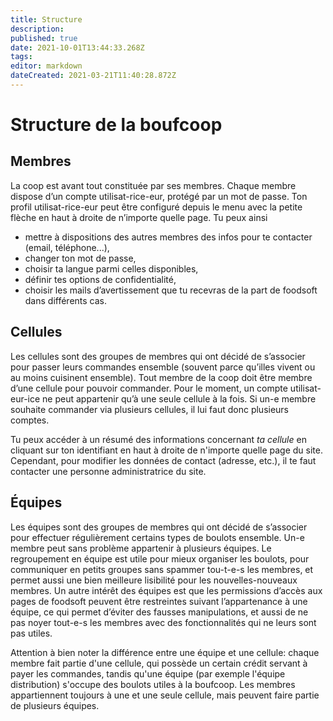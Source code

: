 ```yaml
---
title: Structure
description: 
published: true
date: 2021-10-01T13:44:33.268Z
tags: 
editor: markdown
dateCreated: 2021-03-21T11:40:28.872Z
---
```


# Structure de la boufcoop
## Membres
La coop est avant tout constituée par ses membres. Chaque membre dispose d’un compte utilisat-rice-eur, protégé par un mot de passe.
Ton profil utilisat-rice-eur peut être configuré depuis le menu avec la petite flèche en haut à droite de n’importe quelle page. Tu peux ainsi

- mettre à dispositions des autres membres des infos pour te contacter (email, téléphone...),
- changer ton mot de passe,
- choisir ta langue parmi celles disponibles,
- définir tes options de confidentialité,
- choisir les mails d’avertissement que tu recevras de la part de foodsoft dans différents cas.

## Cellules
Les cellules sont des groupes de membres qui ont décidé de s’associer pour passer leurs commandes ensemble (souvent parce qu’illes vivent ou au moins cuisinent ensemble). Tout membre de la coop doit être membre d’une cellule pour pouvoir commander. Pour le moment, un compte utilisat-eur-ice ne peut appartenir qu’à une seule cellule à la fois. Si un-e membre souhaite commander via plusieurs cellules, il lui faut donc plusieurs comptes.

Tu peux accéder à un résumé des informations concernant *ta cellule* en cliquant sur ton identifiant en haut à droite de n'importe quelle page du site. Cependant, pour modifier les données de contact (adresse, etc.), il te faut contacter une personne administratrice du site.

## Équipes
Les équipes sont des groupes de membres qui ont décidé de s’associer pour effectuer régulièrement certains types de boulots ensemble. Un-e membre peut sans problème appartenir à plusieurs équipes. Le regroupement en équipe est utile pour mieux organiser les boulots, pour communiquer en petits groupes sans spammer tou-t-e-s les membres, et permet aussi une bien meilleure lisibilité pour les nouvelles-nouveaux membres. Un autre intérêt des équipes est que les permissions d’accès aux pages de foodsoft peuvent être restreintes suivant l’appartenance à une équipe, ce qui permet d’éviter des fausses manipulations, et aussi de ne pas noyer tout-e-s les membres avec des fonctionnalités qui ne leurs sont pas utiles.

Attention à bien noter la différence entre une équipe et une cellule: chaque membre fait partie d'une cellule, qui possède un certain crédit servant à payer les commandes, tandis qu'une équipe (par exemple l'équipe distribution) s'occupe des boulots utiles à la boufcoop. Les membres appartiennent toujours à une et une seule cellule, mais peuvent faire partie de plusieurs équipes.
